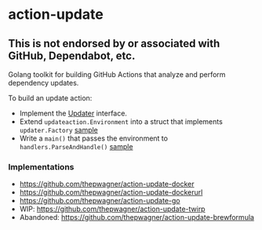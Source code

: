 # action-update

## This is not endorsed by or associated with GitHub, Dependabot, etc.

Golang toolkit for building GitHub Actions that analyze and perform dependency updates.

To build an update action:
* Implement the [Updater](https://github.com/thepwagner/action-update/blob/86bcb48b1d7395e207073cc60b789a6da677bde0/updater/updater.go#L41-L45) interface.
* Extend `updateaction.Environment` into a struct that implements `updater.Factory` [sample](https://github.com/thepwagner/action-update-go/blob/68c5ba279d625e2fd526e9dfa4919612960f2158/gomodules/env.go#L8-L15)
* Write a `main()` that passes the environment to `handlers.ParseAndHandle()` [sample](https://github.com/thepwagner/action-update-go/blob/68c5ba279d625e2fd526e9dfa4919612960f2158/main.go#L16-L22)

### Implementations

* https://github.com/thepwagner/action-update-docker
* https://github.com/thepwagner/action-update-dockerurl
* https://github.com/thepwagner/action-update-go
* WIP: https://github.com/thepwagner/action-update-twirp
* Abandoned: https://github.com/thepwagner/action-update-brewformula
